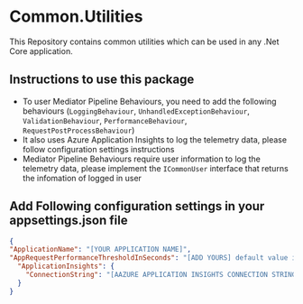 # Common.Utilities
This Repository contains common utilities which can be used in any .Net Core application.

## Instructions to use this package
- To user Mediator Pipeline Behaviours, you need to add the following behaviours (`LoggingBehaviour`, `UnhandledExceptionBehaviour`, `ValidationBehaviour`, `PerformanceBehaviour`, `RequestPostProcessBehaviour`)
- It also uses Azure Application Insights to log the telemetry data, please follow configuration settings instructions
- Mediator Pipeline Behaviours require user information to log the telemetry data, please implement the `ICommonUser` interface that returns the infomation of logged in user

## Add Following configuration settings in your appsettings.json file

```json
{
"ApplicationName": "[YOUR APPLICATION NAME]",
"AppRequestPerformanceThresholdInSeconds": "[ADD YOURS] default value is 2",
  "ApplicationInsights": {
	"ConnectionString": "[AAZURE APPLICATION INSIGHTS CONNECTION STRING]"
  }
}
```